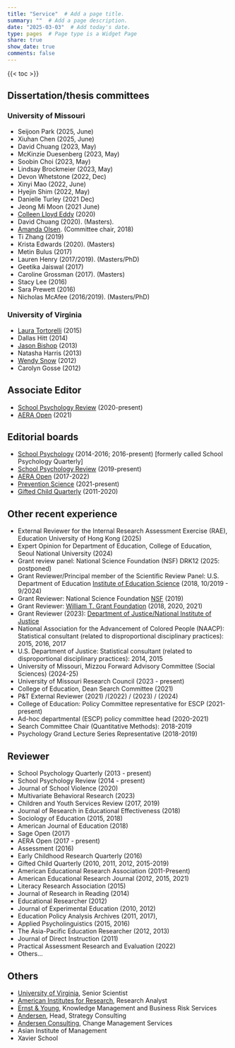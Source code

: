 ```yaml
---
title: "Service"  # Add a page title.
summary: ""  # Add a page description.
date: "2025-03-03"  # Add today's date.
type: pages  # Page type is a Widget Page
share: true 
show_date: true
comments: false
---
```


{{< toc >}}

## Dissertation/thesis committees

### University of Missouri

* Seijoon Park (2025, June)
* Xiuhan Chen (2025, June)
* David Chuang (2023, May)
* McKinzie Duesenberg (2023, May)
* Soobin Choi (2023, May)
* Lindsay Brockmeier (2023, May)
* Devon Whetstone (2022, Dec)
* Xinyi Mao (2022, June)
* Hyejin Shim (2022, May)
* Danielle Turley (2021 Dec)
* Jeong Mi Moon (2021 June)
* [Colleen Lloyd Eddy](https://www.education.pitt.edu/faculty/directory/colleen-eddy/) (2020)
* David Chuang (2020). (Masters).
* [Amanda Olsen](https://cehd.missouri.edu/person/amanda-olsen/). (Committee chair, 2018)
* Ti Zhang (2019)
* Krista Edwards (2020). (Masters)
* Metin Bulus (2017)
* Lauren Henry (2017/2019). (Masters/PhD)
* Geetika Jaiswal (2017)
* Caroline Grossman (2017). (Masters)  
* Stacy Lee (2016)
* Sara Prewett (2016)
* Nicholas McAfee (2016/2019). (Masters/PhD)

### University of Virginia
* [Laura Tortorelli](http://education.msu.edu/search/Formview.aspx?email=ltort@msu.edu) (2015) 
* Dallas Hitt (2014)
* [Jason Bishop](https://edu7.auburn.edu/collegedirectory/profile_page.php?uid=jcb0140) (2013) 
* Natasha Harris (2013)
* [Wendy Snow](http://www.longwood.edu/directory/profile/snowwmlongwoodedu/) (2012)
* Carolyn Gosse (2012)

## Associate Editor
* [School Psychology Review](https://naspjournals.org/loi/spsr) (2020-present)
* [AERA Open](https://journals.sagepub.com/home/ero) (2021)

## Editorial boards
* [School Psychology](http://www.apa.org/pubs/journals/spq/) (2014-2016; 2016-present) [formerly called School Psychology Quarterly]
* [School Psychology Review](https://naspjournals.org/loi/spsr) (2019-present)
* [AERA Open](http://ero.sagepub.com/) (2017-2022)
* [Prevention Science](https://www.springer.com/journal/11121) (2021-present)
* [Gifted Child Quarterly](http://journals.sagepub.com/home/gcq/) (2011-2020)

## Other recent experience
* External Reviewer for the Internal Research Assessment Exercise (RAE), Education University of Hong Kong (2025)
* Expert Opinion for Department of Education, College of Education, Seoul National University (2024)
* Grant review panel: National Science Foundation (NSF) DRK12 (2025: postponed)
* Grant Reviewer/Principal member of the Scientific Review Panel: U.S. Department of Education [Institute of Education Science](https://ies.ed.gov/) (2018, 10/2019 - 9/2024)
* Grant Reviewer: National Science Foundation [NSF](https://www.nsf.gov/) (2019)
* Grant Reviewer: [William T. Grant Foundation](http://wtgrantfoundation.org/) (2018, 2020, 2021)
* Grant Reviewer (2023): [Department of Justice/National Institute of Justice](https://nij.ojp.gov/) 
* National Association for the Advancement of Colored People (NAACP): Statistical consultant (related to disproportional disciplinary practices): 2015, 2016, 2017
* U.S. Department of Justice: Statistical consultant (related to disproportional disciplinary practices): 2014, 2015
* University of Missouri, Mizzou Forward Advisory Committee (Social Sciences) (2024-25)
* University of Missouri Research Council (2023 - present)
* College of Education, Dean Search Committee (2021)
* P&T External Reviewer (2021) /(2022) / (2023) / (2024)
* College of Education: Policy Committee representative for ESCP (2021-present)
* Ad-hoc departmental (ESCP) policy committee head (2020-2021)
* Search Committee Chair (Quantitative Methods): 2018-2019
* Psychology Grand Lecture Series Representative (2018-2019)


## Reviewer

* School Psychology Quarterly (2013 - present)
* School Psychology Review (2014 - present)
* Journal of School Violence (2020)
* Multivariate Behavioral Research (2023)
* Children and Youth Services Review (2017, 2019)
* Journal of Research in Educational Effectiveness (2018)
* Sociology of Education (2015, 2018)
* American Journal of Education (2018)
* Sage Open (2017)
* AERA Open (2017 - present)
* Assessment (2016)
* Early Childhood Research Quarterly (2016)
* Gifted Child Quarterly (2010, 2011, 2012, 2015-2019)
* American Educational Research Association (2011-Present)
* American Educational Research Journal (2012, 2015, 2021)
* Literacy Research Association (2015)
* Journal of Research in Reading (2014)
* Educational Researcher (2012)
* Journal of Experimental Education (2010, 2012)
* Education Policy Analysis Archives (2011, 2017),
* Applied Psycholinguistics (2015, 2016)
* The Asia-Pacific Education Researcher (2012, 2013)
* Journal of Direct Instruction (2011)
* Practical Assessment Research and Evaluation (2022)
* Others...

## Others
* [University of Virginia](http://www.virginia.edu), Senior Scientist
* [American Institutes for Research](http://www.air.org), Research Analyst
* [Ernst & Young](http://www.ey.com/), Knowledge Management and Business Risk Services
* [Andersen](http://www.andersen.com/), Head, Strategy Consulting
* [Andersen Consulting](http://www.accenture.com/), Change Management Services
* Asian Institute of Management
* Xavier School
